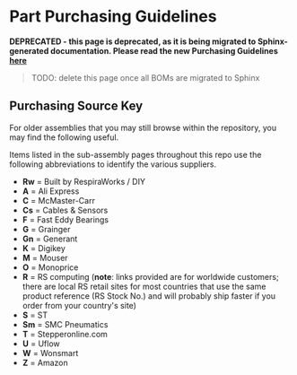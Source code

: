 # Part Purchasing Guidelines

**DEPRECATED - this page is deprecated, as it is being migrated to Sphinx-generated documentation. Please read the new Purchasing Guidelines [here](https://respiraworks.github.io/Ventilator/purchasing/index.html)**

> TODO: delete this page once all BOMs are migrated to Sphinx

## Purchasing Source Key

For older assemblies that you may still browse within the repository, you may find the following useful.

Items listed in the sub-assembly pages throughout this repo use the following abbreviations to identify the various suppliers.

* **Rw** = Built by RespiraWorks / DIY
* **A** = Ali Express
* **C** = McMaster-Carr
* **Cs** = Cables & Sensors
* **F** = Fast Eddy Bearings
* **G** = Grainger
* **Gn** = Generant
* **K** = Digikey
* **M** = Mouser
* **O** = Monoprice
* **R** = RS computing
(**note**: links provided are for worldwide customers; there are local RS retail sites for most countries that use the
same product reference (RS Stock No.) and will probably ship faster if you order from your country's site)
* **S** = ST
* **Sm** = SMC Pneumatics
* **T** = Stepperonline.com
* **U** = Uflow
* **W** = Wonsmart
* **Z** = Amazon
